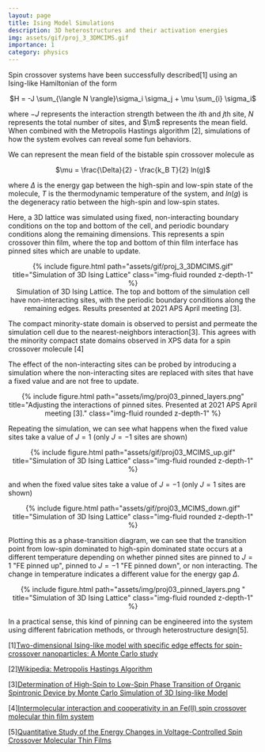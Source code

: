 ```yaml
---
layout: page
title: Ising Model Simulations
description: 3D heterostructures and their activation energies
img: assets/gif/proj_3_3DMCIMS.gif
importance: 1
category: physics
---
```


Spin crossover systems have been successfully described[1] using an Ising-like Hamiltonian of the form

<center>$H = -J \sum_{\langle N \rangle}\sigma_i \sigma_j + \mu \sum_{i} \sigma_i$</center>

where $-J$ represents the interaction strength between the $i$th and $j$th site, $N$ represents the total number of sites, and $\m$ represents the mean field.  When combined with the Metropolis Hastings algorithm [2], simulations of how the system evolves can reveal some fun behaviors.

We can represent the mean field of the bistable spin crossover molecule as

<center>$\mu = \frac{\Delta}{2} - \frac{k_B T}{2} ln(g)$</center>

where $\Delta$ is the energy gap between the high-spin and low-spin state of the molecule, $T$ is the thermodynamic temperature of the system, and $ln(g)$ is the degeneracy ratio between the high-spin and low-spin states.

Here, a 3D lattice was simulated using fixed, non-interacting boundary conditions on the top and bottom of the cell, and periodic boundary conditions along the remaining dimensions.  This represents a spin crossover thin film, where the top and bottom of thin film interface has pinned sites which are unable to update.

<center>
<div class="row">
    <div class="col-sm mt-3 mt-md-0">
        {% include figure.html path="assets/gif/proj_3_3DMCIMS.gif" title="Simulation of 3D Ising Lattice" class="img-fluid rounded z-depth-1" %}
    </div>
</div>
<div class="caption">
    Simulation of 3D Ising Lattice.  The top and bottom of the simulation cell have non-interacting sites, with the periodic boundary conditions along the remaining edges. Results presented at 2021 APS April meeting [3]. 
</div>
</center>

The compact minority-state domain is observed to persist and permeate the simulation cell due to the nearest-neighbors interaction[3].  This agrees with the minority compact state domains observed in XPS data for a spin crossover molecule [4]

The effect of the non-interacting sites can be probed by introducing a simulation where the non-interacting sites are replaced with sites that have a fixed value and are not free to update.

<center>
<div class="row>
    <div class="col-sm mt-3 mt-md-0">
        {% include figure.html path="assets/img/proj03_pinned_layers.png" title="Adjusting the interactions of pinned sites.  Presented at 2021 APS April meeting [3]." class="img-fluid rounded z-depth-1" %}
    </div>
</div>
</center>

Repeating the simulation, we can see what happens when the fixed value sites take a value of $J=1$ (only $J=-1$ sites are shown)

<center>
<div class="row">
    <div class="col-sm mt-3 mt-md-0">
        {% include figure.html path="assets/gif/proj03_MCIMS_up.gif" title="Simulation of 3D Ising Lattice" class="img-fluid rounded z-depth-1" %}
    </div>
</div>
<!-- <div class="caption">
    Simulation of 3D Ising Lattice.  The top and bottom of the simulation cell have non-interacting sites, with the periodic boundary conditions along the remaining edges. Results presented at 2021 APS April meeting [3]. 
</div> -->
</center>

and when the fixed value sites take a value of $J=-1$ (only $J=1$ sites are shown)

<center>
<div class="row">
    <div class="col-sm mt-3 mt-md-0">
        {% include figure.html path="assets/gif/proj03_MCIMS_down.gif" title="Simulation of 3D Ising Lattice" class="img-fluid rounded z-depth-1" %}
    </div>
</div>
</center>

Plotting this as a phase-transition diagram, we can see that the transition point from low-spin dominated to high-spin dominated state occurs at a different temperature depending on whether pinned sites are pinned to $J=1$ "FE pinned up", pinned to $J=-1$ "FE pinned down", or non interacting.  The change in temperature indicates a different value for the energy gap $\Delta$.

<center>
<div class="row">
    <div class="col-sm mt-3 mt-md-0">
        {% include figure.html path="assets/img/proj03_pinned_layers.png " title="Simulation of 3D Ising Lattice" class="img-fluid rounded z-depth-1" %}
    </div>
</div>
</center>

In a practical sense, this kind of pinning can be engineered into the system using different fabrication methods, or through heterostructure design[5].

[1]<a href="https://journals.aps.org/prb/abstract/10.1103/PhysRevB.84.054119">Two-dimensional Ising-like model with specific edge effects for spin-crossover nanoparticles: A Monte Carlo study</a>

[2]<a href="https://en.wikipedia.org/wiki/Metropolis%E2%80%93Hastings_algorithm">Wikipedia: Metropolis Hastings Algorithm</a>

[3]<a href="https://meetings.aps.org/Meeting/APR21/Session/Q08.8">Determination of High-Spin to Low-Spin Phase Transition of Organic Spintronic Device by Monte Carlo Simulation of 3D Ising-like Model </a>

[4]<a href="https://iopscience.iop.org/article/10.1088/1361-648X/ac6cbc/meta">Intermolecular interaction and cooperativity in an Fe(II) spin crossover molecular thin film system</a>

[5]<a href="https://doi.org/10.1021/acs.jpclett.0c02209">Quantitative Study of the Energy Changes in Voltage-Controlled Spin Crossover Molecular Thin Films
</a>